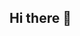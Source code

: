 ## Hi there 👋

<!--
**gquintas125/gquintas125** is a ✨ _special_ ✨ repository because its `README.md` (this file) appears on your GitHub profile.

Here are some ideas to get you started:

- 🔭 I’m currently working on some basic programming projects
- 🌱 I’m currently learning how GitHub works
- 🤔 I’m looking for help with anything you think is relevant for me to know about
- 💬 Ask me about anything
- 📫 How to reach me: my page and my email
-->
